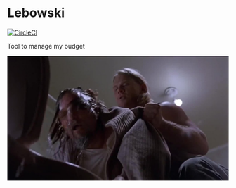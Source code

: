 # Lebowski

[![CircleCI](https://circleci.com/gh/mcproger/lebowski.svg?style=svg)](https://circleci.com/gh/mcproger/lebowski)

Tool to manage my budget 

![My budget state](https://raw.githubusercontent.com/mcproger/lebowski/master/docs_img/img.jpg)
